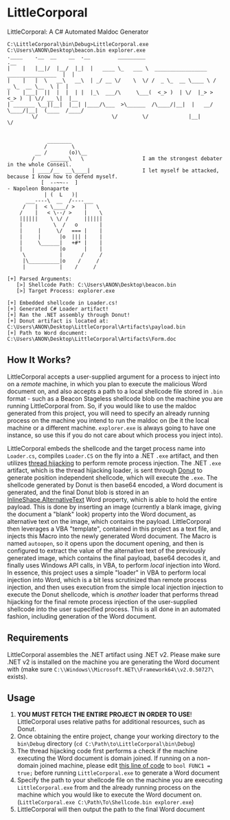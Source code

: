 # LittleCorporal
LittleCorporal: A C# Automated Maldoc Generator
```
C:\LittleCorporal\bin\Debug>LittleCorporal.exe C:\Users\ANON\Desktop\beacon.bin explorer.exe
.____    .__  __    __  .__         _________                                         .__
|    |   |__|/  |__/  |_|  |   ____ \_   ___ \  _________________   ________________  |  |
|    |   |  \   __\   __\  | _/ __ \/    \  \/ /  _ \_  __ \____ \ /  _ \_  __ \__  \ |  |
|    |___|  ||  |  |  | |  |_\  ___/\     \___(  <_> )  | \/  |_> >  <_> )  | \// __ \|  |__
| _______ \__||__|  |__| |____/\___  >\______  /\____/|__|  |   __/ \____/|__|  (____  /____/
        \/                        \/        \/             |__|                     \/


             ________
            /        \
         __ /       (o)\__
        /     ______\   \                   I am the strongest debater in the whole Conseil.
        | ____/__  __\____|                 I let myself be attacked, because I know how to defend myself.
           [  --~~--  ]                                                              - Napoleon Bonaparte
            | (  L   )|
      ___----\  __  /----___
     /   |  < \____/ >   |   \
    /    |   < \--/ >    |    \
    ||||||    \ \/ /     ||||||
    |          \  /   o       |
    |     |     \/   === |    |
    |     |      |o  ||| |    |
    |     \______|   +#* |    |
    |            |o      |    |
     \           |      /     /
     |\__________|o    /     /
     |           |    /     /

[+] Parsed Arguments:
   [>] Shellcode Path: C:\Users\ANON\Desktop\beacon.bin
   [>] Target Process: explorer.exe

[+] Embedded shellcode in Loader.cs!
[+] Generated C# Loader artifact!
[+] Ran the .NET assembly through Donut!
[+] Donut artifact is located at: C:\Users\ANON\Desktop\LittleCorporal\Artifacts\payload.bin
[+] Path to Word document: C:\Users\ANON\Desktop\LittleCorporal\Artifacts\Form.doc
```
## How It Works?
LittleCorporal accepts a user-supplied argument for a process to inject into on a _remote_ machine, in which you plan to execute the malicious Word document on, and also accepts a path to a local shellcode file stored in `.bin` format - such as a Beacon Stageless shellcode blob on the machine you are running LittleCorporal from. So, if you would like to use the maldoc generated from this project, you will need to specify an already running process on the machine you intend to run the maldoc on (be it the local machine or a different machine. `explorer.exe` is always going to have one instance, so use this if you do not care about which process you inject into).

LittleCorporal embeds the shellcode and the target process name into `Loader.cs`, compiles `Loader.CS` on the fly into a .NET `.exe` artifact, and then utilizes [thread hijacking](https://connormcgarr.github.io/thread-hijacking/) to perform remote process injection. The .NET `.exe` artifact, which is the thread hijacking loader, is sent through [Donut](https://github.com/TheWover/donut) to generate position independent shellcode, which will execute the `.exe`. The shellcode generated by Donut is then base64 encoded, a Word document is generated, and the final Donut blob is stored in an [InlineShape.AlternativeText](https://docs.microsoft.com/en-us/office/vba/api/word.inlineshape.alternativetext) Word property, which is able to hold the entire payload. This is done by inserting an image (currently a blank image, giving the document a "blank" look) property into the Word document, as alternative text on the image, which contains the payload. LittleCorporal then leverages a VBA "template", contained in this project as a text file, and injects this Macro into the newly generated Word document. The Macro is named `autoopen`, so it opens upon the document opening, and then is configured to extract the value of the alternative text of the previously generated image, which contains the final payload, base64 decodes it, and finally uses Windows API calls, in VBA, to perform _local_ injection into Word. In essence, this project uses a simple "loader" in VBA to perform local injection into Word, which is a bit less scrutinized than remote process injection, and then uses execution from the simple local injection injection to execute the Donut shellcode, which is _another_ loader that performs thread hijacking for the final remote process injection of the user-supplied shellcode into the user supecified process. This is all done in an automated fashion, including generation of the Word document.

## Requirements
LittleCorporal assembles the .NET artifact using .NET v2. Please make sure .NET v2 is installed on the machine you are generating the Word document with (make sure `C:\\Windows\\Microsoft.NET\\Framework64\\v2.0.50727\` exists).

## Usage
1. __YOU MUST FETCH THE ENTIRE PROJECT IN ORDER TO USE__! LittleCorporal uses relative paths for additional resources, such as Donut.
2. Once obtaining the entire project, change your working directory to the `bin\Debug` directory (`cd C:\Path\to\LittleCorporal\bin\Debug`)
3. The thread hijacking code first performs a check if the machine executing the Word document is domain joined. If running on a non-domain joined machine, please edit [this line of code](https://github.com/connormcgarr/LittleCorporal/blob/main/LittleCorporal/LittleCorporal.Loader/Loader.cs#L266) to `bool FUNC1 = true;` before running `LittleCorporal.exe` to generate a Word document
4. Specify the path to your shellcode file on the machine you are executing `LittleCorporal.exe` from and the already running process on the machine which you would like to execute the Word document on. (`LittleCorporal.exe C:\Path\To\Shellcode.bin explorer.exe`)
5. LittleCorporal will then output the path to the final Word document
